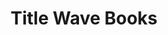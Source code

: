 ---
title: "Title Wave Books"
url: /anchorage/title-wave-books-west-northern-lights-boulevard/
shop: Bücher
---